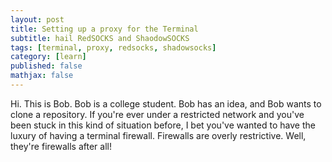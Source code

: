 ```yaml
---
layout: post
title: Setting up a proxy for the Terminal
subtitle: hail RedSOCKS and ShaodowSOCKS
tags: [terminal, proxy, redsocks, shadowsocks]
category: [learn]
published: false
mathjax: false
---
```

Hi. This is Bob. Bob is a college student. Bob has an idea, and Bob wants to clone a repository. 
If you're ever under a restricted network and you've been stuck in this kind of situation before, I bet you've wanted to have the luxury of having a terminal firewall.
Firewalls are overly restrictive. Well, they're firewalls after all!